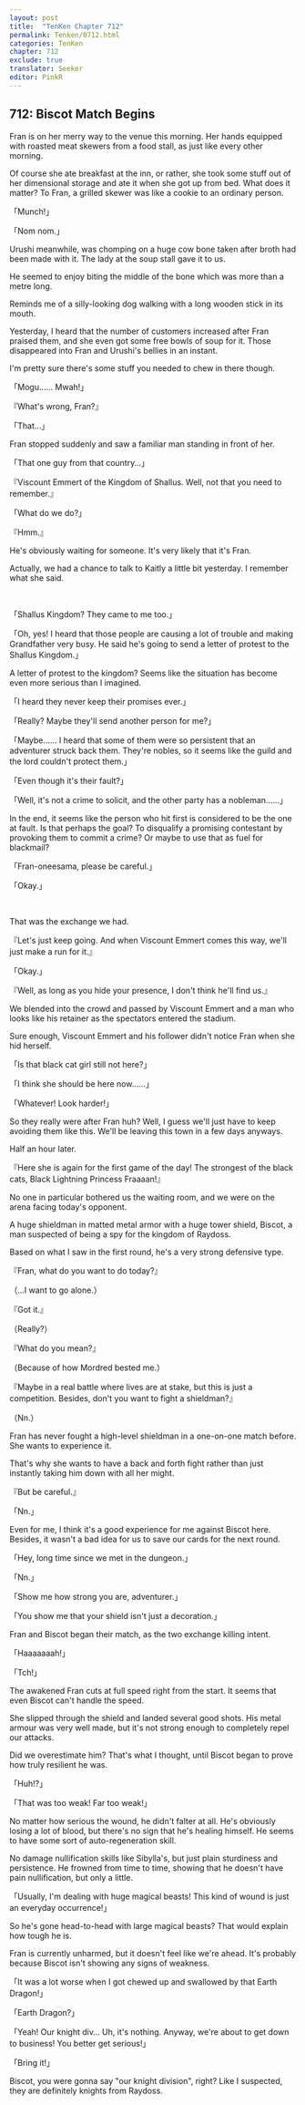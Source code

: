 ```yaml
---
layout: post
title:  "TenKen Chapter 712"
permalink: Tenken/0712.html
categories: TenKen
chapter: 712
exclude: true
translator: Seeker
editor: PinkR
---
```

<h2>712: Biscot Match Begins</h2>

Fran is on her merry way to the venue this morning. Her hands equipped with roasted meat skewers from a food stall, as just like every other morning.

Of course she ate breakfast at the inn, or rather, she took some stuff out of her dimensional storage and ate it when she got up from bed. What does it matter? To Fran, a grilled skewer was like a cookie to an ordinary person.

「Munch!」

「Nom nom.」

Urushi meanwhile, was chomping on a huge cow bone taken after broth had been made with it. The lady at the soup stall gave it to us.

He seemed to enjoy biting the middle of the bone which was more than a metre long.

Reminds me of a silly-looking dog walking with a long wooden stick in its mouth.

Yesterday, I heard that the number of customers increased after Fran praised them, and she even got some free bowls of soup for it. Those disappeared into Fran and Urushi's bellies in an instant.

I'm pretty sure there's some stuff you needed to chew in there though.

「Mogu…… Mwah!」

『What's wrong, Fran?』

「That…」

Fran stopped suddenly and saw a familiar man standing in front of her.

「That one guy from that country…」

『Viscount Emmert of the Kingdom of Shallus. Well, not that you need to remember.』

「What do we do?」

『Hmm.』

He's obviously waiting for someone. It's very likely that it's Fran.

Actually, we had a chance to talk to Kaitly a little bit yesterday. I remember what she said.

<br>

「Shallus Kingdom? They came to me too.」

「Oh, yes! I heard that those people are causing a lot of trouble and making Grandfather very busy. He said he's going to send a letter of protest to the Shallus Kingdom.」

A letter of protest to the kingdom? Seems like the situation has become even more serious than I imagined.

「I heard they never keep their promises ever.」

「Really? Maybe they'll send another person for me?」

「Maybe…… I heard that some of them were so persistent that an adventurer struck back them. They're nobles, so it seems like the guild and the lord couldn't protect them.」

「Even though it's their fault?」

「Well, it's not a crime to solicit, and the other party has a nobleman……」

In the end, it seems like the person who hit first is considered to be the one at fault. Is that perhaps the goal? To disqualify a promising contestant by provoking them to commit a crime? Or maybe to use that as fuel for blackmail?

「Fran-oneesama, please be careful.」

「Okay.」

<br>

That was the exchange we had.

『Let's just keep going. And when Viscount Emmert comes this way, we'll just make a run for it.』

「Okay.」

『Well, as long as you hide your presence, I don't think he'll find us.』

We blended into the crowd and passed by Viscount Emmert and a man who looks like his retainer as the spectators entered the stadium.

Sure enough, Viscount Emmert and his follower didn't notice Fran when she hid herself.

「Is that black cat girl still not here?」

「I think she should be here now……」

「Whatever! Look harder!」

So they really were after Fran huh? Well, I guess we'll just have to keep avoiding them like this. We'll be leaving this town in a few days anyways.

Half an hour later.

『Here she is again for the first game of the day! The strongest of the black cats, Black Lightning Princess Fraaaan!』

No one in particular bothered us the waiting room, and we were on the arena facing today's opponent.

A huge shieldman in matted metal armor with a huge tower shield, Biscot, a man suspected of being a spy for the kingdom of Raydoss.

Based on what I saw in the first round, he's a very strong defensive type.

『Fran, what do you want to do today?』

（…I want to go alone.）

『Got it.』

（Really?）

『What do you mean?』

（Because of how Mordred bested me.）

『Maybe in a real battle where lives are at stake, but this is just a competition. Besides, don't you want to fight a shieldman?』

（Nn.）

Fran has never fought a high-level shieldman in a one-on-one match before. She wants to experience it.

That's why she wants to have a back and forth fight rather than just instantly taking him down with all her might.

『But be careful.』

「Nn.」

Even for me, I think it's a good experience for me against Biscot here. Besides, it wasn't a bad idea for us to save our cards for the next round.

「Hey, long time since we met in the dungeon.」

「Nn.」

「Show me how strong you are, adventurer.」

「You show me that your shield isn't just a decoration.」

Fran and Biscot began their match, as the two exchange killing intent.

「Haaaaaaah!」

「Tch!」

The awakened Fran cuts at full speed right from the start. It seems that even Biscot can't handle the speed.

She slipped through the shield and landed several good shots. His metal armour was very well made, but it's not strong enough to completely repel our attacks.

Did we overestimate him? That's what I thought, until Biscot began to prove how truly resilient he was.

「Huh!?」

「That was too weak! Far too weak!」

No matter how serious the wound, he didn't falter at all. He's obviously losing a lot of blood, but there's no sign that he's healing himself. He seems to have some sort of auto-regeneration skill.

No damage nullification skills like Sibylla's, but just plain sturdiness and persistence. He frowned from time to time, showing that he doesn't have pain nullification, but only a little.

「Usually, I'm dealing with huge magical beasts! This kind of wound is just an everyday occurrence!」

So he's gone head-to-head with large magical beasts? That would explain how tough he is.

Fran is currently unharmed, but it doesn't feel like we're ahead. It's probably because Biscot isn't showing any signs of weakness.

「It was a lot worse when I got chewed up and swallowed by that Earth Dragon!」

「Earth Dragon?」

「Yeah! Our knight div… Uh, it's nothing. Anyway, we're about to get down to business! You better get serious!」

「Bring it!」

Biscot, you were gonna say "our knight division", right? Like I suspected, they are definitely knights from Raydoss.

<br>






